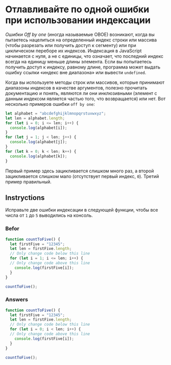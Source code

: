# Отлавливайте по одной ошибки при использовании индексации
_Ошибки Off by one_ (иногда называемые OBOE) возникают, когда вы пытаетесь нацелиться на определенный индекс строки или массива (чтобы разрезать или получить доступ к сегменту) или при циклическом переборе их индексов. Индексация в JavaScript начинается с нуля, а не с единицы, что означает, что последний индекс всегда на единицу меньше длины элемента. Если вы попытаетесь получить доступ к индексу, равному длине, программа может выдать ошибку ссылки «индекс вне диапазона» или вывести `undefined`.

Когда вы используете методы строк или массивов, которые принимают диапазоны индексов в качестве аргументов, полезно прочитать документацию и понять, являются ли они инклюзивными (элемент с данным индексом является частью того, что возвращается) или нет. Вот несколько примеров ошибки `off by one`:
```javascript
let alphabet = "abcdefghijklmnopqrstuvwxyz";
let len = alphabet.length;
for (let i = 0; i <= len; i++) {
  console.log(alphabet[i]);
}
for (let j = 1; j < len; j++) {
  console.log(alphabet[j]);
}
for (let k = 0; k < len; k++) {
  console.log(alphabet[k]);
}
```
Первый пример здесь зацикливается слишком много раз, а второй зацикливается слишком мало (отсутствует первый индекс, `0`). Третий пример правильный.
## Instryctions
Исправьте две ошибки индексации в следующей функции, чтобы все числа от `1` до `5` выводились на консоль.

### Befor
```javascript
function countToFive() {
  let firstFive = "12345";
  let len = firstFive.length;
  // Only change code below this line
  for (let i = 1; i <= len; i++) {
  // Only change code above this line
    console.log(firstFive[i]);
  }
}

countToFive();
```
### Answers
```javascript
function countToFive() {
  let firstFive = "12345";
  let len = firstFive.length;
  // Only change code below this line
  for (let i = 0; i < len; i++) {
  // Only change code above this line
    console.log(firstFive[i]);
  }
}

countToFive();
```
